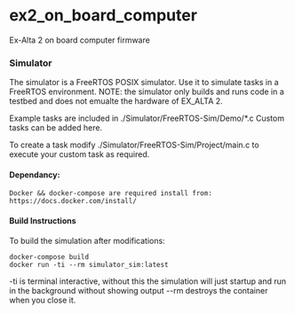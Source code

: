 # ex2_on_board_computer
Ex-Alta 2 on board computer firmware

### Simulator
The simulator is a FreeRTOS POSIX simulator. Use it to simulate tasks in a FreeRTOS environment.
NOTE: the simulator only builds and runs code in a testbed and does not emualte the hardware of EX_ALTA 2.

Example tasks are included in ./Simulator/FreeRTOS-Sim/Demo/*.c
Custom tasks can be added here. 

To create a task modify ./Simulator/FreeRTOS-Sim/Project/main.c to execute your custom task as required.

#### Dependancy:
    Docker && docker-compose are required install from:
    https://docs.docker.com/install/

#### Build Instructions

To build the simulation after modifications:
```
docker-compose build
docker run -ti --rm simulator_sim:latest

```
-ti is terminal interactive, without this the simulation will just startup and run in the background without showing output
--rm destroys the container when you close it. 


